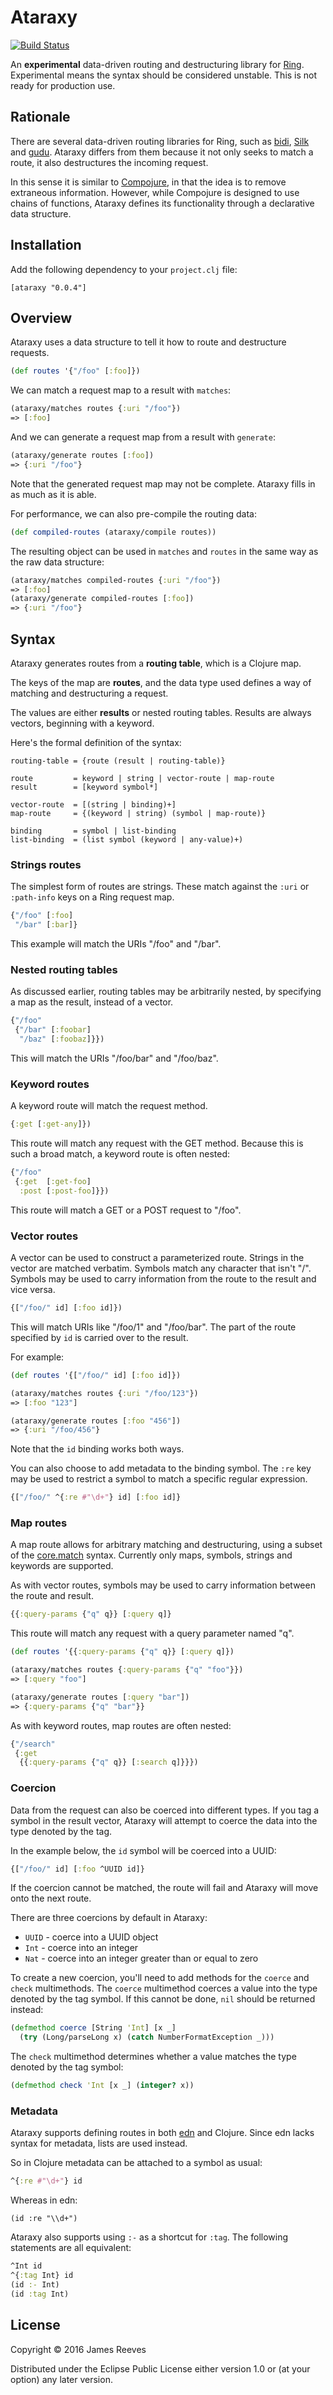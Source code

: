 # Ataraxy

[![Build Status](https://travis-ci.org/weavejester/ataraxy.svg?branch=master)](https://travis-ci.org/weavejester/ataraxy)

An **experimental** data-driven routing and destructuring library for
[Ring][]. Experimental means the syntax should be considered unstable.
This is not ready for production use.

[ring]: https://github.com/ring-clojure/ring


## Rationale

There are several data-driven routing libraries for Ring, such as
[bidi][], [Silk][] and [gudu][]. Ataraxy differs from them because
it not only seeks to match a route, it also destructures the
incoming request.

In this sense it is similar to [Compojure][], in that the idea is to
remove extraneous information. However, while Compojure is designed to
use chains of functions, Ataraxy defines its functionality through a
declarative data structure.

[bidi]: https://github.com/juxt/bidi
[silk]: https://github.com/DomKM/silk
[gudu]: https://github.com/thatismatt/gudu
[compojure]: https://github.com/weavejester/compojure


## Installation

Add the following dependency to your `project.clj` file:

    [ataraxy "0.0.4"]


## Overview

Ataraxy uses a data structure to tell it how to route and destructure
requests.

```clojure
(def routes '{"/foo" [:foo]})
```

We can match a request map to a result with `matches`:

```clojure
(ataraxy/matches routes {:uri "/foo"})
=> [:foo]
```

And we can generate a request map from a result with `generate`:

```clojure
(ataraxy/generate routes [:foo])
=> {:uri "/foo"}
```

Note that the generated request map may not be complete. Ataraxy fills
in as much as it is able.

For performance, we can also pre-compile the routing data:

```clojure
(def compiled-routes (ataraxy/compile routes))
```

The resulting object can be used in `matches` and `routes` in the same
way as the raw data structure:

```clojure
(ataraxy/matches compiled-routes {:uri "/foo"})
=> [:foo]
(ataraxy/generate compiled-routes [:foo])
=> {:uri "/foo"}
```


## Syntax

Ataraxy generates routes from a **routing table**, which is a Clojure
map.

The keys of the map are **routes**, and the data type used defines a
way of matching and destructuring a request.

The values are either **results** or nested routing tables. Results
are always vectors, beginning with a keyword.

Here's the formal definition of the syntax:

```
routing-table = {route (result | routing-table)}

route         = keyword | string | vector-route | map-route
result        = [keyword symbol*]

vector-route  = [(string | binding)+]
map-route     = {(keyword | string) (symbol | map-route)}

binding       = symbol | list-binding
list-binding  = (list symbol (keyword | any-value)+)
```


### Strings routes

The simplest form of routes are strings. These match against the
`:uri` or `:path-info` keys on a Ring request map.

```clojure
{"/foo" [:foo]
 "/bar" [:bar]}
```

This example will match the URIs "/foo" and "/bar".


### Nested routing tables

As discussed earlier, routing tables may be arbitrarily nested, by
specifying a map as the result, instead of a vector.

```clojure
{"/foo"
 {"/bar" [:foobar]
  "/baz" [:foobaz]}})
```

This will match the URIs "/foo/bar" and "/foo/baz".


### Keyword routes

A keyword route will match the request method.

```clojure
{:get [:get-any]})
```

This route will match any request with the GET method. Because this is
such a broad match, a keyword route is often nested:

```clojure
{"/foo"
 {:get  [:get-foo]
  :post [:post-foo]}})
```

This route will match a GET or a POST request to "/foo".


### Vector routes

A vector can be used to construct a parameterized route. Strings in
the vector are matched verbatim. Symbols match any character that
isn't "/". Symbols may be used to carry information from the route to
the result and vice versa.

```clojure
{["/foo/" id] [:foo id]})
```

This will match URIs like "/foo/1" and "/foo/bar". The part of the
route specified by `id` is carried over to the result.

For example:

```clojure
(def routes '{["/foo/" id] [:foo id]})

(ataraxy/matches routes {:uri "/foo/123"})
=> [:foo "123"]

(ataraxy/generate routes [:foo "456"])
=> {:uri "/foo/456"}
```

Note that the `id` binding works both ways.

You can also choose to add metadata to the binding symbol. The `:re`
key may be used to restrict a symbol to match a specific regular
expression.

```clojure
{["/foo/" ^{:re #"\d+"} id] [:foo id]}
```


### Map routes

A map route allows for arbitrary matching and destructuring, using a
subset of the [core.match][] syntax. Currently only maps, symbols,
strings and keywords are supported.

As with vector routes, symbols may be used to carry information
between the route and result.

[core.match]: https://github.com/clojure/core.match

```clojure
{{:query-params {"q" q}} [:query q]}
```

This route will match any request with a query parameter named "q".

```clojure
(def routes '{{:query-params {"q" q}} [:query q]})

(ataraxy/matches routes {:query-params {"q" "foo"}})
=> [:query "foo"]

(ataraxy/generate routes [:query "bar"])
=> {:query-params {"q" "bar"}}
```

As with keyword routes, map routes are often nested:

```clojure
{"/search"
 {:get
  {{:query-params {"q" q}} [:search q]}}})
```


### Coercion

Data from the request can also be coerced into different types. If you
tag a symbol in the result vector, Ataraxy will attempt to coerce the
data into the type denoted by the tag.

In the example below, the `id` symbol will be coerced into a UUID:

```clojure
{["/foo/" id] [:foo ^UUID id]}
```

If the coercion cannot be matched, the route will fail and Ataraxy
will move onto the next route.

There are three coercions by default in Ataraxy:

* `UUID` - coerce into a UUID object
* `Int`  - coerce into an integer
* `Nat`  - coerce into an integer greater than or equal to zero

To create a new coercion, you'll need to add methods for the `coerce`
and `check` multimethods. The `coerce` multimethod coerces a value
into the type denoted by the tag symbol. If this cannot be done, `nil`
should be returned instead:

```clojure
(defmethod coerce [String 'Int] [x _]
  (try (Long/parseLong x) (catch NumberFormatException _)))
```

The `check` multimethod determines whether a value matches the type
denoted by the tag symbol:

```clojure
(defmethod check 'Int [x _] (integer? x))
```


### Metadata

Ataraxy supports defining routes in both [edn][] and Clojure. Since
edn lacks syntax for metadata, lists are used instead.

[edn]: https://github.com/edn-format/edn

So in Clojure metadata can be attached to a symbol as usual:

```clojure
^{:re #"\d+"} id
```

Whereas in edn:

```edn
(id :re "\\d+")
```

Ataraxy also supports using `:-` as a shortcut for `:tag`. The
following statements are all equivalent:

```clojure
^Int id
^{:tag Int} id
(id :- Int)
(id :tag Int)
```


## License

Copyright © 2016 James Reeves

Distributed under the Eclipse Public License either version 1.0 or (at
your option) any later version.
